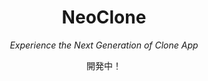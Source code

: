 <div align="center">
    <div>
        <h1>NeoClone</h1>
        <p><em>Experience the Next Generation of Clone App</em></p>
        <p>開発中！</p>
    </div>
</div>


